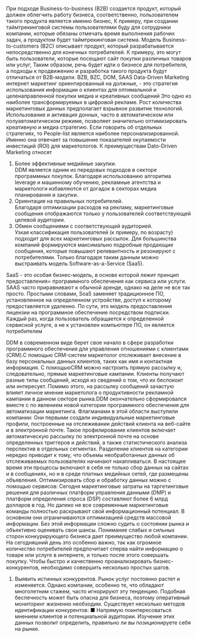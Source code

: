 При подходе Business-to-business (B2B) создается продукт, который должен облегчить работу бизнеса, соответственно, пользователем такого продукта является именно бизнес, К примеру, при создании таймтрeкинговой системы пользователями буду для сотрудники компании, которые обязаны отмечать время выполнения рабочих задач, а продуктом будет таймтрeкинговая система.
Модель Business-to-customers (B2C) описывает продукт, который разрабатывается непосредственно для конечных потребителей. К примеру, это могут быть пользователи, которые посещают сайт покупки различных товаров или услуг, Таким образом, речь будет идти о бизнесе для потребителя, а подходы к продвижению и разработка такого продукта будут отличаться от В2В-модели.
BZB, BZC, DOM, SAAS Data-Driven Marketing интернет маркетинг ориентированный на должные, - это стратегия использования информации о клиентах для оптимальной и целенаправленной покупки медиа и креативных сообщений Это одно из наиболее трансформируемых в цифровой рекламе. Рост количества маркетинговых данных  предполагает взрывное развитие технологий.
Использование и активация донных, часто в автоматическом или полуавтоматическом режиме, позволяет значительно оптимизировать креативную и медиа стратегию. Если говорить об отдельных стратегиях, то People-list является наиболее персонализированной. Именно она отвечает за повышение показателей окупаемости инвестиций (ROI) для маркетологов.
К преимуществам Dato-Driven Marketing относят
1. Более эффективные медийные закупки.  
DDM является одним из передовых подходов в секторе программных покупок. Благодаря использованию алгоритма leverage и машинному обучению, рекламные агентства и маркетологи избавляются от догадок в секторах медиа планирования и закупки.  
1. Ориентация на правильных потребителей.  
Благодаря оптимизации расходов на рекламу, маркетинговые сообщения отображаются только у пользователей соответствующей целевой аудитории.  
2. Обмен сообщениями с соответствующей аудиторией.  
Узкая классификация пользователей (к примеру, по возрасту) подходит для всех маркетинговых рассылок. Для большинства компаний формируются максимально подробные продающие сообщения, которые повышают релевантность и резонируют с потребителями.
Только благодаря таким данным можно выстраивать модель Software-as-a-Service (Saa5).  
  
SaaS - это особая бизнес-модель, в основе которой лежит принцип предоставления= программного обеспечения как сервиса или услуги. SAAS часто приравнивают к обычной аренде, однако на деле не все так просто. Простыми словами, Soa5 заменяет традиционное ПО, установленное на определенном устройстве, доступ к которому предоставляется удаленно. По сути, это модель предоставления лицензии на программное обеспечение посредством подписки. Каждый раз, когда пользователь обращается к определенной сервисной услуге, а не к установлен компьютере ПО, он является потребителем  
  
DDM в современном виде берет свое начало в сфере разработки программного обеспечения для управления отношениями с клиентами (CRM).С помощью CRM-систем маркетолог отслеживает внесение в базу персональных данных клиентов, таких как имя и контактная информация. С помощьюCRM можно настроить прямую рассылку и, следовательно, прямые маркетинговые кампании. Клиенты получают разные типы сообщений, исходя из сведений о том, что их беспокоит или интересует. Помимо этого, на рассылку сообщений зачастую влияет личное мнение маркетолога о продуктивности рекламной кампании в данном секторе рынка.DDM окончательно сформировался вместе с по явлением новой категории программного обеспечения для автоматизации маркетинга. Флагманами в этой области выступили компании:
Они первыми создали индивидуальные маркетинговые профили, построенные на отслеживании действий клиента на веб-сайте и в электронной почте. Такое профилирование клиентов включает автоматическую рассылку по электронной почте на основе определенных триггеров и действий, а также статистического анализа перспектив в отдельных сегментах.
Разделение клиентов на категории нередко приводит к тому, что объемы необработанных данных об отслеживаемых пользователях начинают накапливаться. В настоящее время эти процессы включают в себя не только сбор данных на сайтах и в сообщениях, но и в среде платных медийных сетей, где размещены объявления. Оптимизировать сбор и обработку данных можно с помощью сервисов:
Сегодня маркетинговые затраты на таргeтинговые решения для различных платформ управления данными (DMP) и платформ определения спроса (DSP) составляют более 6 млрд долларов в год. Но далеко не все современные маркетинговые команды полностью раскрывают свой информационный потенциал. В основном они ограничиваются оптимизацией средств массовой информации.
Без этой информации сложно судить о состоянии рынка и объективно оценивать свои шансы. Понимание слабых и сильных сторон конкурирующего бизнеса дает преимущество любой компании. На сегодняшний день это особенно важно, так как огромное количество потребителей предпочитает сперва найти информацию о товаре или услуге в интернете, и только после этого совершать покупку. Чтобы быстро и качественно проанализировать
бизнес-конкурентов, необходимо совершить несколько простых шагов.
1. Выявить истинных конкурентов.
Рынок услуг постоянно растет и изменяется. Однако компании, особенно те, что обладают многолетним стажем, часто игнорируют эту тенденцию. Подобная беспечность может быть опасна для бизнеса, поэтому оперативный мониторинг жизненно необходим.
Существует несколько методов идентификации конкурентов:
■ Напрямую поинтересоваться мнением клиентов и потенциальной аудитории. Изучение этих данных позволит определить, правильно ли вы позиционируете себя на рынке.